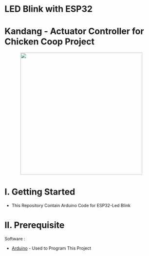 # LED Blink with ESP32 

# Kandang - Actuator Controller for Chicken Coop Project

<p align="center">
  <img width="400" height="400" src="(https://user-images.githubusercontent.com/47783115/120321608-b5fa4100-c30d-11eb-8e6f-84f811ee2b13.jpg">
</p>

# I. Getting Started
* This Repository Contain Arduino Code for ESP32-Led Blink 

# II. Prerequisite

Software :

* [Arduino](arduino.cc) - Used to Program This Project
